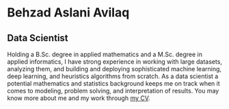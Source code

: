
# Behzad Aslani Avilaq

## Data Scientist
Holding a B.Sc. degree in applied mathematics and a M.Sc. degree in applied informatics, I have strong experience in working with large datasets, analyzing them, and building and deploying sophisticated machine learning, deep learning, and heuristics algorithms from scratch. As a data scientist a potential mathematics and statistics background keeps me on track when it comes to modeling, problem solving, and interpretation of results.
You may know more about me and my work through <a href="https://web.itu.edu.tr/avilaq16/AvilaqBA_CV.pdf">my CV</a>.
